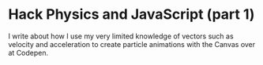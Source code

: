 
# Hack Physics and JavaScript (part 1)

I write about how I use my very limited knowledge of vectors such as velocity and acceleration to create particle animations with the Canvas over at Codepen.
